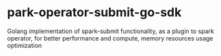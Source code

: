 # park-operator-submit-go-sdk
Golang implementation of spark-submit functionality, as a plugin to spark operator, for better performance and compute, memory resources usage optimization
